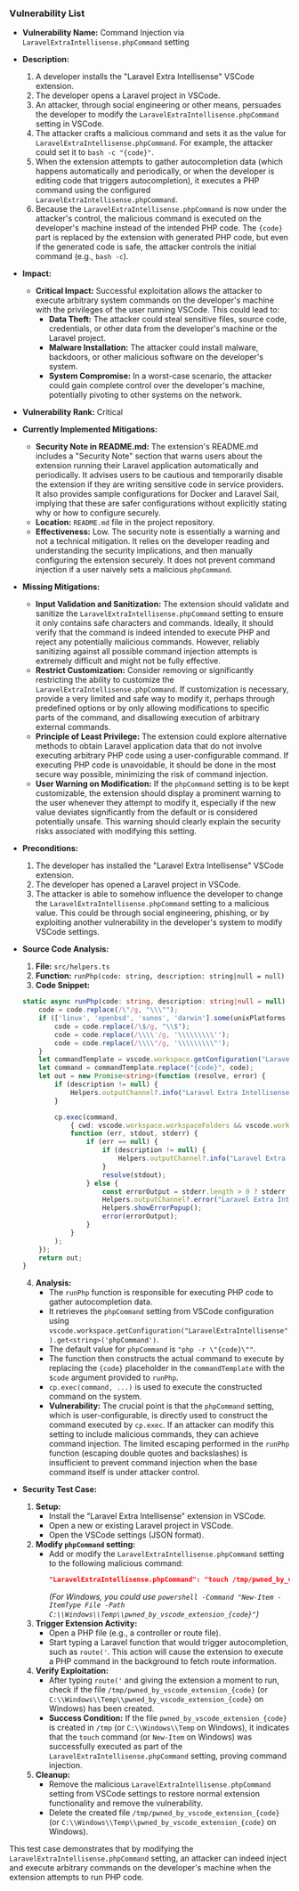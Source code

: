 ### Vulnerability List

- **Vulnerability Name:** Command Injection via `LaravelExtraIntellisense.phpCommand` setting

- **Description:**
    1. A developer installs the "Laravel Extra Intellisense" VSCode extension.
    2. The developer opens a Laravel project in VSCode.
    3. An attacker, through social engineering or other means, persuades the developer to modify the `LaravelExtraIntellisense.phpCommand` setting in VSCode.
    4. The attacker crafts a malicious command and sets it as the value for `LaravelExtraIntellisense.phpCommand`. For example, the attacker could set it to `bash -c "{code}"`.
    5. When the extension attempts to gather autocompletion data (which happens automatically and periodically, or when the developer is editing code that triggers autocompletion), it executes a PHP command using the configured `LaravelExtraIntellisense.phpCommand`.
    6. Because the `LaravelExtraIntellisense.phpCommand` is now under the attacker's control, the malicious command is executed on the developer's machine instead of the intended PHP code. The `{code}` part is replaced by the extension with generated PHP code, but even if the generated code is safe, the attacker controls the initial command (e.g., `bash -c`).

- **Impact:**
    - **Critical Impact:** Successful exploitation allows the attacker to execute arbitrary system commands on the developer's machine with the privileges of the user running VSCode. This could lead to:
        - **Data Theft:** The attacker could steal sensitive files, source code, credentials, or other data from the developer's machine or the Laravel project.
        - **Malware Installation:** The attacker could install malware, backdoors, or other malicious software on the developer's system.
        - **System Compromise:** In a worst-case scenario, the attacker could gain complete control over the developer's machine, potentially pivoting to other systems on the network.

- **Vulnerability Rank:** Critical

- **Currently Implemented Mitigations:**
    - **Security Note in README.md:** The extension's README.md includes a "Security Note" section that warns users about the extension running their Laravel application automatically and periodically. It advises users to be cautious and temporarily disable the extension if they are writing sensitive code in service providers. It also provides sample configurations for Docker and Laravel Sail, implying that these are safer configurations without explicitly stating why or how to configure securely.
    - **Location:** `README.md` file in the project repository.
    - **Effectiveness:** Low. The security note is essentially a warning and not a technical mitigation. It relies on the developer reading and understanding the security implications, and then manually configuring the extension securely. It does not prevent command injection if a user naively sets a malicious `phpCommand`.

- **Missing Mitigations:**
    - **Input Validation and Sanitization:** The extension should validate and sanitize the `LaravelExtraIntellisense.phpCommand` setting to ensure it only contains safe characters and commands. Ideally, it should verify that the command is indeed intended to execute PHP and reject any potentially malicious commands. However, reliably sanitizing against all possible command injection attempts is extremely difficult and might not be fully effective.
    - **Restrict Customization:** Consider removing or significantly restricting the ability to customize the `LaravelExtraIntellisense.phpCommand`. If customization is necessary, provide a very limited and safe way to modify it, perhaps through predefined options or by only allowing modifications to specific parts of the command, and disallowing execution of arbitrary external commands.
    - **Principle of Least Privilege:**  The extension could explore alternative methods to obtain Laravel application data that do not involve executing arbitrary PHP code using a user-configurable command.  If executing PHP code is unavoidable, it should be done in the most secure way possible, minimizing the risk of command injection.
    - **User Warning on Modification:** If the `phpCommand` setting is to be kept customizable, the extension should display a prominent warning to the user whenever they attempt to modify it, especially if the new value deviates significantly from the default or is considered potentially unsafe. This warning should clearly explain the security risks associated with modifying this setting.

- **Preconditions:**
    1. The developer has installed the "Laravel Extra Intellisense" VSCode extension.
    2. The developer has opened a Laravel project in VSCode.
    3. The attacker is able to somehow influence the developer to change the `LaravelExtraIntellisense.phpCommand` setting to a malicious value. This could be through social engineering, phishing, or by exploiting another vulnerability in the developer's system to modify VSCode settings.

- **Source Code Analysis:**
    1. **File:** `src/helpers.ts`
    2. **Function:** `runPhp(code: string, description: string|null = null)`
    3. **Code Snippet:**
    ```typescript
    static async runPhp(code: string, description: string|null = null) : Promise<string> {
        code = code.replace(/\"/g, "\\\"");
        if (['linux', 'openbsd', 'sunos', 'darwin'].some(unixPlatforms => os.platform().includes(unixPlatforms))) {
            code = code.replace(/\$/g, "\\$");
            code = code.replace(/\\\\'/g, '\\\\\\\\\'');
            code = code.replace(/\\\\"/g, '\\\\\\\\\"');
        }
        let commandTemplate = vscode.workspace.getConfiguration("LaravelExtraIntellisense").get<string>('phpCommand') ?? "php -r \"{code}\"";
        let command = commandTemplate.replace("{code}", code);
        let out = new Promise<string>(function (resolve, error) {
            if (description != null) {
                Helpers.outputChannel?.info("Laravel Extra Intellisense command started: " + description);
            }

            cp.exec(command,
                { cwd: vscode.workspace.workspaceFolders && vscode.workspace.workspaceFolders.length > 0 ? vscode.workspace.workspaceFolders[0].uri.fsPath : undefined },
                function (err, stdout, stderr) {
                    if (err == null) {
                        if (description != null) {
                            Helpers.outputChannel?.info("Laravel Extra Intellisense Resolved: " + description);
                        }
                        resolve(stdout);
                    } else {
                        const errorOutput = stderr.length > 0 ? stderr : stdout;
                        Helpers.outputChannel?.error("Laravel Extra Intellisense Error:\n " + (description ?? '') + '\n\n' + errorOutput);
                        Helpers.showErrorPopup();
                        error(errorOutput);
                    }
                }
            );
        });
        return out;
    }
    ```
    4. **Analysis:**
        - The `runPhp` function is responsible for executing PHP code to gather autocompletion data.
        - It retrieves the `phpCommand` setting from VSCode configuration using `vscode.workspace.getConfiguration("LaravelExtraIntellisense").get<string>('phpCommand')`.
        - The default value for `phpCommand` is `"php -r \"{code}\""`.
        - The function then constructs the actual command to execute by replacing the `{code}` placeholder in the `commandTemplate` with the `$code` argument provided to `runPhp`.
        - `cp.exec(command, ...)` is used to execute the constructed command on the system.
        - **Vulnerability:** The crucial point is that the `phpCommand` setting, which is user-configurable, is directly used to construct the command executed by `cp.exec`. If an attacker can modify this setting to include malicious commands, they can achieve command injection. The limited escaping performed in the `runPhp` function (escaping double quotes and backslashes) is insufficient to prevent command injection when the base command itself is under attacker control.

- **Security Test Case:**
    1. **Setup:**
        - Install the "Laravel Extra Intellisense" extension in VSCode.
        - Open a new or existing Laravel project in VSCode.
        - Open the VSCode settings (JSON format).
    2. **Modify `phpCommand` setting:**
        - Add or modify the `LaravelExtraIntellisense.phpCommand` setting to the following malicious command:
          ```json
          "LaravelExtraIntellisense.phpCommand": "touch /tmp/pwned_by_vscode_extension_{code}"
          ```
          *(For Windows, you could use `powershell -Command "New-Item -ItemType File -Path C:\\Windows\\Temp\\pwned_by_vscode_extension_{code}"`)*
    3. **Trigger Extension Activity:**
        - Open a PHP file (e.g., a controller or route file).
        - Start typing a Laravel function that would trigger autocompletion, such as `route('`. This action will cause the extension to execute a PHP command in the background to fetch route information.
    4. **Verify Exploitation:**
        - After typing `route('` and giving the extension a moment to run, check if the file `/tmp/pwned_by_vscode_extension_{code}` (or `C:\\Windows\\Temp\\pwned_by_vscode_extension_{code}` on Windows) has been created.
        - **Success Condition:** If the file `pwned_by_vscode_extension_{code}` is created in `/tmp` (or `C:\\Windows\\Temp` on Windows), it indicates that the `touch` command (or `New-Item` on Windows) was successfully executed as part of the `LaravelExtraIntellisense.phpCommand` setting, proving command injection.
    5. **Cleanup:**
        - Remove the malicious `LaravelExtraIntellisense.phpCommand` setting from VSCode settings to restore normal extension functionality and remove the vulnerability.
        - Delete the created file `/tmp/pwned_by_vscode_extension_{code}` (or `C:\\Windows\\Temp\\pwned_by_vscode_extension_{code}` on Windows).

This test case demonstrates that by modifying the `LaravelExtraIntellisense.phpCommand` setting, an attacker can indeed inject and execute arbitrary commands on the developer's machine when the extension attempts to run PHP code.
